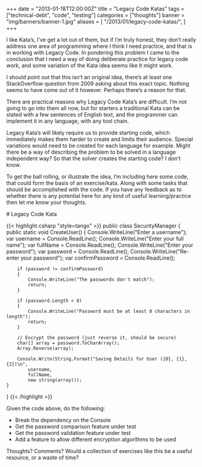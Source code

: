 +++
date = "2013-01-18T12:00:00Z"
title = "Legacy Code Katas"
tags = ["technical-debt", "code", "testing"]
categories = ["thoughts"]
banner = "img/banners/banner-1.jpg"
aliases = [
    "/2013/01/legacy-code-katas/",
]
+++

I like Kata’s, I’ve get a lot out of them, but if I’m truly honest, they don’t really address one area of programming where I think I need practice, and that is in working with Legacy Code. In pondering this problem I came to the conclusion that I need a way of doing deliberate practice for legacy code work, and some variation of the Kata idea seems like it might work.

I should point out that this isn’t an original idea, there’s at least one StackOverflow question from 2009 asking about this exact topic. Nothing seems to have come out of it however. Perhaps there’s a reason for that.

There are practical reasons why Legacy Code Kata’s are difficult. I’m not going to go into them all now, but for starters a traditional Kata can be stated with a few sentences of English text, and the programmer can implement it in any language, with any tool chain.

Legacy Kata’s will likely require us to provide starting code, which immediately makes them harder to create and limits their audience. Special variations would need to be created for each language for example. Might there be a way of describing the problem to be solved in a language independent way? So that the solver creates the starting code? I don’t know.

To get the ball rolling, or illustrate the idea, I’m including here some code, that could form the basis of an exercise/kata. Along with some tasks that should be accomplished with the code. If you have any feedback as to whether there is any potential here for any kind of useful learning/practice then let me know your thoughts.

# Legacy Code Kata

{{< highlight csharp "style=tango" >}}
public class SecurityManager
{
    public static void CreateUser()
    {
        Console.WriteLine("Enter a username");
        var username = Console.ReadLine();
        Console.WriteLine("Enter your full name");
        var fullName = Console.ReadLine();
        Console.WriteLine("Enter your password");
        var password = Console.ReadLine();
        Console.WriteLine("Re-enter your password");
        var confirmPassword = Console.ReadLine();

        if (password != confirmPassword)
        {
            Console.WriteLine("The passwords don't match");
            return;
        }

        if (password.Length < 8)
        {
            Console.WriteLine("Password must be at least 8 characters in length");
            return;
        }

        // Encrypt the password (just reverse it, should be secure)
        char[] array = password.ToCharArray();
        Array.Reverse(array);

        Console.Write(String.Format("Saving Details for User ({0}, {1}, {2})\n",
            username,
            fullName,
            new string(array)));
    }
}
{{< /highlight >}}

Given the code above, do the following:

* Break the dependency on the Console
* Get the password comparison feature under test
* Get the password validation feature under test
* Add a feature to allow different encryption algorithms to be used

Thoughts? Comments? Would a collection of exercises like this be a useful resource, or a waste of time?